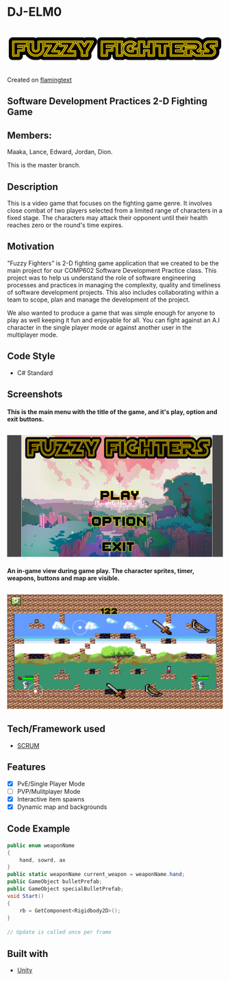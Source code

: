 # DJ-ELM0

# ![DJ-ELM0](media/logo.png)
Created on [flamingtext](https://flamingtext.com)

## Software Development Practices 2-D Fighting Game

## Members: 
Maaka, Lance, Edward, Jordan, Dion.   

This is the master branch.

## Description

This is a video game that focuses on the fighting game genre. It involves close combat of two players selected from a limited range of characters in a fixed stage. The characters may attack their opponent until their health reaches zero or the round's time expires.

## Motivation

"Fuzzy Fighters" is 2-D fighting game application that we created to be the main project for our COMP602 Software Development Practice class. 
This project was to help us understand the role of software engineering processes and practices in managing the complexity, quality and timeliness of software development projects.
This also includes collaborating within a team to scope, plan and manage the development of the project.

We also wanted to produce a game that was simple enough for anyone to play as well keeping it fun and enjoyable for all. You can fight against an A.I character in the single player mode or against another user in the multiplayer mode.

## Code Style

 - C# Standard

## Screenshots

#### This is the main menu with the title of the game, and it's play, option and exit buttons.

## ![DJ-ELM0](media/main-menu.png)

#### An in-game view during game play. The character sprites, timer, weapons, buttons and map are visible.

## ![DJ-ELM0](media/in-game.png)

## Tech/Framework used

- [SCRUM](https://www.scrum.org/resources/what-is-scrum#:~:text=Scrum%20is%20a%20framework%20within,team%20collaboration%20on%20complex%20products.)

## Features

- [X] PvE/Single Player Mode
- [ ] PVP/Mulitplayer Mode
- [X] Interactive item spawns
- [X] Dynamic map and backgrounds

## Code Example

```cs
public enum weaponName
{
    hand, sowrd, ax
}
public static weaponName current_weapon = weaponName.hand;
public GameObject bulletPrefab;
public GameObject specialBulletPrefab;
void Start()
{
    rb = GetComponent<Rigidbody2D>();
}

// Update is called once per frame

```

## Built with

- [Unity](https://unity.com/)
